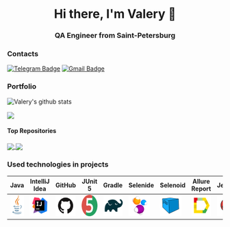 <!--### Hi there, I'm Valery 👋-->
<h1 align="center">Hi there, I'm Valery 👋</h1>
<h3 align="center">QA Engineer from Saint-Petersburg</h3>

### Contacts
[![Telegram Badge](https://img.shields.io/badge/-@Valery910-blue?style=flat&logo=telegram&logoColor=white&link=https://instagram.com/jenny___ndbn/)](https://instagram.com/jenny___ndbn)
[![Gmail Badge](https://img.shields.io/badge/-val241612-c14438?style=flat&logo=Gmail&logoColor=white&link=mailto:val241612@gmail.com)](mailto:val241612@gmail.com)

### Portfolio
![Valery's github stats](https://github-readme-stats.vercel.app/api?username=ValerkaSolovyev95&show_icons=true&theme=dracula&hide=issues)

<a href="https://github.com/ValerkaSolovyev95/github-readme-stats"><img align="center" src="https://github-readme-stats.vercel.app/api/top-langs/?username=ValerkaSolovyev95&layout=compact&theme=dracula" /></a>

#### Top Repositories

<a href="https://github.com/ValerkaSolovyev95/qa_guru_lesson17_HM">
  <img align="center" src="https://github-readme-stats.vercel.app/api/pin/?username=ValerkaSolovyev95&repo=qa_guru_lesson17_HM&theme=dracula" />
</a> <a href="https://github.com/ValerkaSolovyev95/guru_qa_rest_assured">
  <img align="center" src="https://github-readme-stats.vercel.app/api/pin/?username=ValerkaSolovyev95&repo=guru_qa_rest_assured&theme=dracula" />
</a>

### Used technologies in projects

| Java                                                                                                     | IntelliJ  <br>  Idea                                                                                               | GitHub                                                                                           | JUnit 5                                                                                                          | Gradle                                                                                                     | Selenide                                                                                                         | Selenoid                                                                                                                  | Allure <br> Report                                                                                                         | Jenkins                                                                                                          | Jira                                                                                                                                    | Telegram                                                                                                            |                                                                                            Allure <br> TestOps |
|:---------------------------------------------------------------------------------------------------------|--------------------------------------------------------------------------------------------------------------------|--------------------------------------------------------------------------------------------------|------------------------------------------------------------------------------------------------------------------|------------------------------------------------------------------------------------------------------------|------------------------------------------------------------------------------------------------------------------|---------------------------------------------------------------------------------------------------------------------------|----------------------------------------------------------------------------------------------------------------------------|------------------------------------------------------------------------------------------------------------------|-----------------------------------------------------------------------------------------------------------------------------------------|---------------------------------------------------------------------------------------------------------------------|---------------------------------------------------------------------------------------------------------------:|
| <a href="https://www.java.com/"><img src="images/logo/Java.svg" width="50" height="50"  alt="Java"/></a> | <a href="https://www.jetbrains.com/idea/"><img src="images/logo/Intelij_IDEA.svg" width="50" height="50"  alt="IDEA"/></a> | <a href="https://github.com/"><img src="images/logo/GitHub.png" width="50" height="50"  alt="Github"/></a> | <a href="https://junit.org/junit5/"><img src="images/logo/junit5.png" width="50" height="50"  alt="JUnit 5"/></a> | <a href="https://gradle.org/"><img src="images/logo/Gradle.svg" width="50" height="50"  alt="Gradle"/></a> | <a href="https://selenide.org/"><img src="images/logo/Selenide.svg" width="50" height="50"  alt="Selenide"/></a> | <a href="https://aerokube.com/selenoid/"><img src="images/logo/Selenoid.svg" width="50" height="50"  alt="Selenoid"/></a> | <a href="https://github.com/allure-framework"><img src="images/logo/Allure.svg" width="50" height="50"  alt="Allure"/></a> | <a href="https://www.jenkins.io/"><img src="images/logo/Jenkins.svg" width="50" height="50"  alt="Jenkins"/></a> | <a href="https://www.atlassian.com/software/jira/"><img src="images/logo/Jira.svg" width="50" height="50" alt="Java" title="Java"/></a> | <a href="https://web.telegram.org/"><img src="images\logo\Telegram.svg" width="50" height="50" alt="Telegram"/></a> | <a href="https://qameta.io/"><img src="images\logo\allureTestOps.svg" width="50" height="50" alt="Allure_TO"/></a> |

